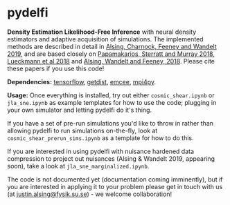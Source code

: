 # pydelfi

**Density Estimation Likelihood-Free Inference** with neural density estimators and adaptive acquisition of simulations. The implemented methods are described in detail in [Alsing, Charnock, Feeney and Wandelt 2019](https://arxiv.org/abs/1903.00007), and are based closely on [Papamakarios, Sterratt and Murray 2018](https://arxiv.org/pdf/1805.07226.pdf), [Lueckmann et al 2018](https://arxiv.org/abs/1805.09294) and [Alsing, Wandelt and Feeney, 2018](https://academic.oup.com/mnras/article-abstract/477/3/2874/4956055?redirectedFrom=fulltext). Please cite these papers if you use this code!

**Dependencies:** [tensorflow](https://www.tensorflow.org), [getdist](http://getdist.readthedocs.io/en/latest/), [emcee](http://dfm.io/emcee/current/), [mpi4py](https://mpi4py.readthedocs.io/en/stable/).

**Usage:** Once everything is installed, try out either `cosmic_shear.ipynb` or `jla_sne.ipynb` as example templates for how to use the code; plugging in your own simulator and letting pydelfi do it's thing. 

If you have a set of pre-run simulations you'd like to throw in rather than allowing pydelfi to run simulations on-the-fly, look at `cosmic_shear_prerun_sims.ipynb` as a template for how to do this.

If you are interested in using pydelfi with nuisance hardened data compression to project out nuisances (Alsing & Wandelt 2019, appearing soon), take a look at `jla_sne_marginalized.ipynb`.

The code is not documented yet (documentation coming imminently), but if you are interested in applying it to your problem please get in touch with us (at justin.alsing@fysik.su.se) - we welcome collaboration!
